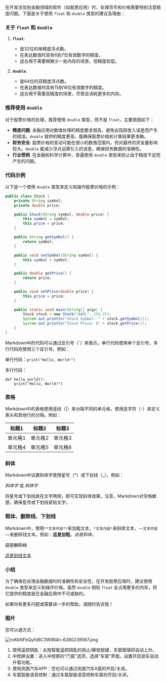 在开发涉及到金融领域的软件（如股票应用）时，处理货币和价格需要特别注意精度问题。下面是关于使用 `float` 和 `double` 类型的建议及理由：

### 关于 `float` 和 `double`

1. **`float`**:
    - 是32位的单精度浮点数。
    - 在表达数值时具有6到7位有效数字的精度。
    - 适合用于需要稍微少一些内存的场景，但精度较低。

2. **`double`**:
    - 是64位的双精度浮点数。
    - 在表达数值时具有15到16位有效数字的精度。
    - 适合用于需要高精度的场景，尽管会消耗更多的内存。

### 推荐使用 `double`

对于股票价格的处理，推荐使用 `double` 类型，而不是 `float`，主要原因如下：

- **精度问题**: 金融应用对数值处理的精度要求很高，避免出现因舍入误差而产生的错误。`double` 提供的精度更高，能确保股票价格和计算结果更准确。
- **财务安全**: 股票价格的变动可能在很小的数值范围内，但对最终的资金量影响较大。`double` 能减少浮点运算引入的误差，确保财务数据的准确性。
- **行业惯例**: 在金融和科学计算中，普遍使用 `double` 类型来防止由于精度不足而产生的问题。

### 代码示例
以下是一个使用 `double` 类型来定义和操作股票价格的示例：

```java
public class Stock {
    private String symbol;
    private double price;

    public Stock(String symbol, double price) {
        this.symbol = symbol;
        this.price = price;
    }

    public String getSymbol() {
        return symbol;
    }

    public void setSymbol(String symbol) {
        this.symbol = symbol;
    }

    public double getPrice() {
        return price;
    }

    public void setPrice(double price) {
        this.price = price;
    }

    public static void main(String[] args) {
        Stock stock = new Stock("AAPL", 150.25);
        System.out.println("Stock Symbol: " + stock.getSymbol());
        System.out.println("Stock Price: $" + stock.getPrice());
    }
}
```


Markdown中的代码可以通过反引号（`）来表示。单行代码使用单个反引号，多行代码则使用三个反引号。例如：

单行代码：`print("Hello, World!")`

多行代码：
```
def hello_world():
    print("Hello, World!")
```

### 表格
Markdown中的表格使用竖线（|）来分隔不同的单元格，使用连字符（-）来定义表头和其他行的分隔。例如：

| 标题1 | 标题2 | 标题3 |
| ----- | ----- | ----- |
| 单元格1 | 单元格2 | 单元格3 |
| 单元格4 | 单元格5 | 单元格6 |

### 斜体
Markdown中设置斜体字使用星号（*）或下划线（_）。例如：

*斜体字* 或 _斜体字_

将星号或下划线放在文字两侧，即可实现斜体效果。注意，Markdown对空格敏感，确保星号或下划线紧贴文字。

### 粗体、删除线、下划线
Markdown中，使用`**文本内容**`来加粗文本，`*文本内容*`来斜体文本，`~~文本内容~~`来删除线文本。例如：**这是加粗**，*这是斜体*，

~~这是删除线~~

<u>这是划线文本</u>

### 小结
为了确保在处理金融数据时的准确性和安全性，在开发股票应用时，建议使用 `double` 类型来定义和操作价格。虽然 `double` 相较 `float` 会占用更多的内存，但它提供的精度是在金融应用中不可或缺的。

如果你有更多问题或需要进一步的帮助，请随时告诉我！

### 图片
您可以通方式：

![roKkNFbQyfd6C3WIRl4n-6380239567.png](https://qidian-qbot-1251316161.cos.ap-guangzhou.myqcloud.com/public/1814309144478351360/1817826503458291712/image/aeWKgfzYjoLMkrtgzzwR-1828705147009630208.png)

1.  使用遥控钥匙：长按智能遥控钥匙的锁止/解锁按键，车窗玻璃将自动上升。
2.  中控屏设置：进入中控屏的“门窗”选项，选择“车窗”界面，设置开启锁车自动升窗功能。
3.  使用岚图汽车APP：您也可以通过岚图汽车A窗的开启/关闭。
4.  车载智能语音控制：通过车载智能语音控制车窗的开启/关闭。

